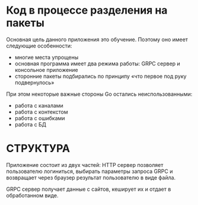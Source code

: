 Код в процессе разделения на пакеты
=====================

Основная цель данного приложения это обучение. Поэтому оно имеет следующие особенности:
* многие места упрощены
* основная программа имеет два режима работы: GRPC сервер и консольное приложение
* сторонние пакеты подбирались по принципу «что первое под руку подвернулось»

При этом некоторые важные стороны Go остались неиспользованными:
* работа с каналами
* работа с контекстом
* работа с ошибками
* работа с БД


СТРУКТУРА
=====================
Приложение состоит из двух частей:
HTTP сервер позволяет пользователю логиниться, выбирать параметры запроса GRPC и возвращает через браузер результат пользователю в виде файла.

GRPC сервер получает данные с сайтов, кеширует их и отдает в обработанном виде.
